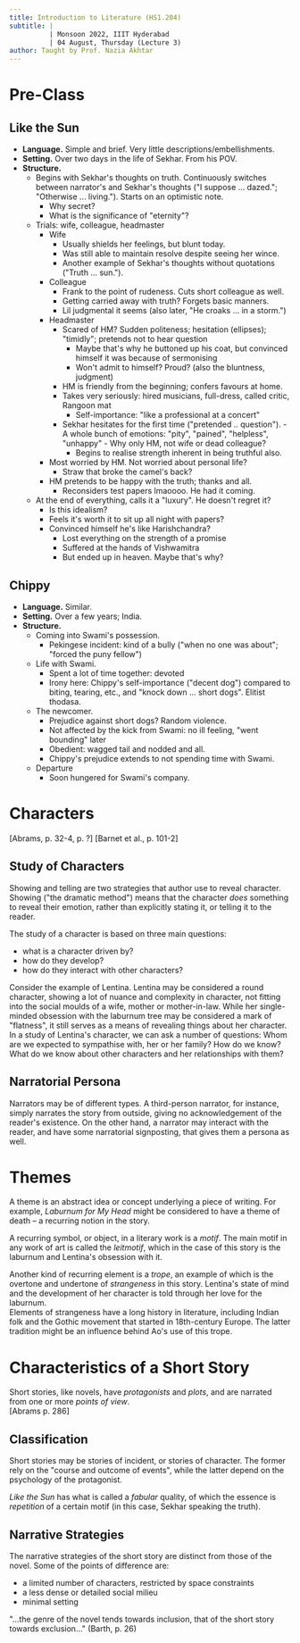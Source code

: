 ```yaml
---
title: Introduction to Literature (HS1.204)
subtitle: |
          | Monsoon 2022, IIIT Hyderabad
          | 04 August, Thursday (Lecture 3)
author: Taught by Prof. Nazia Akhtar
---
```


# Pre-Class
## Like the Sun
* **Language.** Simple and brief. Very little descriptions/embellishments.
* **Setting.** Over two days in the life of Sekhar. From his POV.
* **Structure.**
    * Begins with Sekhar's thoughts on truth. Continuously switches between narrator's and Sekhar's thoughts ("I suppose ... dazed."; "Otherwise ... living."). Starts on an optimistic note.
        - Why secret?
        - What is the significance of "eternity"?
    * Trials: wife, colleague, headmaster
        - Wife
            - Usually shields her feelings, but blunt today.
            - Was still able to maintain resolve despite seeing her wince.
            - Another example of Sekhar's thoughts without quotations ("Truth ... sun.").
        - Colleague
            - Frank to the point of rudeness. Cuts short colleague as well.
            - Getting carried away with truth? Forgets basic manners.
            - Lil judgmental it seems (also later, "He croaks ... in a storm.")
        - Headmaster
            - Scared of HM? Sudden politeness; hesitation (ellipses); "timidly"; pretends not to hear question
                - Maybe that's why he buttoned up his coat, but convinced himself it was because of sermonising
                - Won't admit to himself? Proud? (also the bluntness, judgment)
            - HM is friendly from the beginning; confers favours at home.
            - Takes very seriously: hired musicians, full-dress, called critic, Rangoon mat
                - Self-importance: "like a professional at a concert"
            - Sekhar hesitates for the first time ("pretended .. question").                - A whole bunch of emotions: "pity", "pained", "helpless", "unhappy"
                    - Why only HM, not wife or dead colleague?
                - Begins to realise strength inherent in being truthful also.
        - Most worried by HM. Not worried about personal life?
            - Straw that broke the camel's back?
        - HM pretends to be happy with the truth; thanks and all.
            - Reconsiders test papers lmaoooo. He had it coming.
    * At the end of everything, calls it a "luxury". He doesn't regret it?
        - Is this idealism?
        - Feels it's worth it to sit up all night with papers?
        - Convinced himself he's like Harishchandra?
            - Lost everything on the strength of a promise
            - Suffered at the hands of Vishwamitra
            - But ended up in heaven. Maybe that's why?

## Chippy
* **Language.** Similar.
* **Setting.** Over a few years; India.
* **Structure.**
    * Coming into Swami's possession.
        - Pekingese incident: kind of a bully ("when no one was about"; "forced the puny fellow")
    * Life with Swami.
        - Spent a lot of time together: devoted
        - Irony here: Chippy's self-importance ("decent dog") compared to biting, tearing, etc., and "knock down ... short dogs". Elitist thodasa.
    * The newcomer.
        - Prejudice against short dogs? Random violence.
        - Not affected by the kick from Swami: no ill feeling, "went bounding" later
        - Obedient: wagged tail and nodded and all.
        - Chippy's prejudice extends to not spending time with Swami.
    * Departure
        - Soon hungered for Swami's company.

# Characters
[Abrams, p. 32-4, p. ?]
[Barnet et al., p. 101-2]

## Study of Characters
Showing and telling are two strategies that author use to reveal character. Showing ("the dramatic method") means that the character *does* something to reveal their emotion, rather than explicitly stating it, or telling it to the reader.

The study of a character is based on three main questions:

* what is a character driven by?
* how do they develop?
* how do they interact with other characters?

Consider the example of Lentina. Lentina may be considered a round character, showing a lot of nuance and complexity in character, not fitting into the social moulds of a wife, mother or mother-in-law. While her single-minded obsession with the laburnum tree may be considered a mark of "flatness", it still serves as a means of revealing things about her character.  
In a study of Lentina's character, we can ask a number of questions: Whom are we expected to sympathise with, her or her family? How do we know? What do we know about other characters and her relationships with them?

## Narratorial Persona
Narrators may be of different types. A third-person narrator, for instance, simply narrates the story from outside, giving no acknowledgement of the reader's existence. On the other hand, a narrator may interact with the reader, and have some narratorial signposting, that gives them a persona as well.

# Themes
A theme is an abstract idea or concept underlying a piece of writing. For example, *Laburnum for My Head* might be considered to have a theme of death – a recurring notion in the story.

A recurring symbol, or object, in a literary work is a *motif*. The main motif in any work of art is called the *leitmotif*, which in the case of this story is the laburnum and Lentina's obsession with it.

Another kind of recurring element is a *trope*, an example of which is the overtone and undertone of *strangeness* in this story. Lentina's state of mind and the development of her character is told through her love for the laburnum.  
Elements of strangeness have a long history in literature, including Indian folk and the Gothic movement that started in 18th-century Europe. The latter tradition might be an influence behind Ao's use of this trope.

# Characteristics of a Short Story
Short stories, like novels, have *protagonists* and *plots*, and are narrated from one or more *points of view*.  
[Abrams p. 286]

## Classification
Short stories may be stories of incident, or stories of character. The former rely on the "course and outcome of events", while the latter depend on the psychology of the protagonist.

*Like the Sun* has what is called a *fabular* quality, of which the essence is *repetition* of a certain motif (in this case, Sekhar speaking the truth).

## Narrative Strategies
The narrative strategies of the short story are distinct from those of the novel. Some of the points of difference are:

* a limited number of characters, restricted by space constraints
* a less dense or detailed social milieu
* minimal setting

"...the genre of the novel tends towards inclusion, that of the short story towards exclusion..." (Barth, p. 26)
